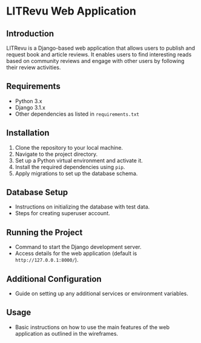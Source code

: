 # LITRevu Web Application

## Introduction
LITRevu is a Django-based web application that allows users to publish and request book and article reviews. It enables users to find interesting reads based on community reviews and engage with other users by following their review activities.

## Requirements
- Python 3.x
- Django 3.1.x
- Other dependencies as listed in `requirements.txt`

## Installation
1. Clone the repository to your local machine.
2. Navigate to the project directory.
3. Set up a Python virtual environment and activate it.
4. Install the required dependencies using `pip`.
5. Apply migrations to set up the database schema.

## Database Setup
- Instructions on initializing the database with test data.
- Steps for creating superuser account.

## Running the Project
- Command to start the Django development server.
- Access details for the web application (default is `http://127.0.0.1:8000/`).

## Additional Configuration
- Guide on setting up any additional services or environment variables.

## Usage
- Basic instructions on how to use the main features of the web application as outlined in the wireframes.
